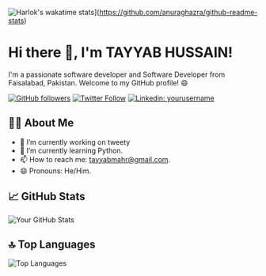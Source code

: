 ![Harlok's wakatime stats](https://github-readme-stats.vercel.app/api/wakatime?username=mahrtayyab)](https://github.com/anuraghazra/github-readme-stats)

<!-- Introduction -->
# Hi there 👋, I'm TAYYAB HUSSAIN!

I'm a passionate software developer and Software Developer from Faisalabad, Pakistan. Welcome to my GitHub profile! 😄

<!-- Badges -->
[![GitHub followers](https://img.shields.io/github/followers/mahrtayyab?label=Follow&style=social)](https://github.com/mahrtayyab)
[![Twitter Follow](https://img.shields.io/twitter/follow/kharltayyab?style=social)](https://twitter.com/kharltayyab)
[![Linkedin: yourusername](https://img.shields.io/badge/tayyab-hussain-23a438180?style=flat-square&logo=Linkedin&logoColor=white&link=https://www.linkedin.com/in/tayyab-hussain-23a438180/)](https://www.linkedin.com/in/tayyab-hussain-23a438180/)

<!-- About Me -->
## 🧑‍💻 About Me

- 🔭 I’m currently working on tweety
- 🌱 I’m currently learning Python.
- 📫 How to reach me: [tayyabmahr@gmail.com](mailto:tayyabmahr@gmail.com).
- 😄 Pronouns: He/Him.


<!-- GitHub Stats -->
## 📈 GitHub Stats

![Your GitHub Stats](https://github-readme-stats.vercel.app/api?username=mahrtayyab&show_icons=true&count_private=true&theme=radical&rank_icon=github&include_all_commits=true)

<!-- Top Languages -->
## 🔝 Top Languages

![Top Languages](https://github-readme-stats.vercel.app/api/top-langs/?username=mahrtayyab&layout=compact&theme=radical&card_width=500)

